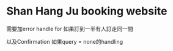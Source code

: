 # Shan Hang Ju booking website

需要加error handle for 如果訂到一半有人訂走同一間

以及Confirmation 如果query = none的handling
